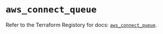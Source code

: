 # `aws_connect_queue`

Refer to the Terraform Registory for docs: [`aws_connect_queue`](https://registry.terraform.io/providers/hashicorp/aws/5.20.0/docs/resources/connect_queue).
